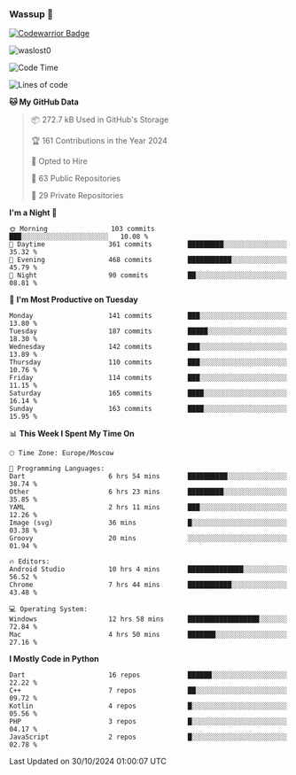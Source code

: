 ### Wassup 👋

[![Codewarrior Badge](https://www.codewars.com/users/waslost/badges/small)](https://www.codewars.com/users/waslost)

<p align="left"> <img src="https://komarev.com/ghpvc/?username=waslost0" alt="waslost0" /></p>

<!--START_SECTION:waka-->
![Code Time](http://img.shields.io/badge/Code%20Time-4%2C993%20hrs%2031%20mins-blue)

![Lines of code](https://img.shields.io/badge/From%20Hello%20World%20I%27ve%20Written-1.5%20million%20lines%20of%20code-blue)

**🐱 My GitHub Data** 

> 📦 272.7 kB Used in GitHub's Storage 
 > 
> 🏆 161 Contributions in the Year 2024
 > 
> 💼 Opted to Hire
 > 
> 📜 63 Public Repositories 
 > 
> 🔑 29 Private Repositories 
 > 
**I'm a Night 🦉** 

```text
🌞 Morning                103 commits         ███░░░░░░░░░░░░░░░░░░░░░░   10.08 % 
🌆 Daytime                361 commits         █████████░░░░░░░░░░░░░░░░   35.32 % 
🌃 Evening                468 commits         ███████████░░░░░░░░░░░░░░   45.79 % 
🌙 Night                  90 commits          ██░░░░░░░░░░░░░░░░░░░░░░░   08.81 % 
```
📅 **I'm Most Productive on Tuesday** 

```text
Monday                   141 commits         ███░░░░░░░░░░░░░░░░░░░░░░   13.80 % 
Tuesday                  187 commits         █████░░░░░░░░░░░░░░░░░░░░   18.30 % 
Wednesday                142 commits         ███░░░░░░░░░░░░░░░░░░░░░░   13.89 % 
Thursday                 110 commits         ███░░░░░░░░░░░░░░░░░░░░░░   10.76 % 
Friday                   114 commits         ███░░░░░░░░░░░░░░░░░░░░░░   11.15 % 
Saturday                 165 commits         ████░░░░░░░░░░░░░░░░░░░░░   16.14 % 
Sunday                   163 commits         ████░░░░░░░░░░░░░░░░░░░░░   15.95 % 
```


📊 **This Week I Spent My Time On** 

```text
🕑︎ Time Zone: Europe/Moscow

💬 Programming Languages: 
Dart                     6 hrs 54 mins       ██████████░░░░░░░░░░░░░░░   38.74 % 
Other                    6 hrs 23 mins       █████████░░░░░░░░░░░░░░░░   35.85 % 
YAML                     2 hrs 11 mins       ███░░░░░░░░░░░░░░░░░░░░░░   12.26 % 
Image (svg)              36 mins             █░░░░░░░░░░░░░░░░░░░░░░░░   03.38 % 
Groovy                   20 mins             ░░░░░░░░░░░░░░░░░░░░░░░░░   01.94 % 

🔥 Editors: 
Android Studio           10 hrs 4 mins       ██████████████░░░░░░░░░░░   56.52 % 
Chrome                   7 hrs 44 mins       ███████████░░░░░░░░░░░░░░   43.48 % 

💻 Operating System: 
Windows                  12 hrs 58 mins      ██████████████████░░░░░░░   72.84 % 
Mac                      4 hrs 50 mins       ███████░░░░░░░░░░░░░░░░░░   27.16 % 
```

**I Mostly Code in Python** 

```text
Dart                     16 repos            ██████░░░░░░░░░░░░░░░░░░░   22.22 % 
C++                      7 repos             ██░░░░░░░░░░░░░░░░░░░░░░░   09.72 % 
Kotlin                   4 repos             █░░░░░░░░░░░░░░░░░░░░░░░░   05.56 % 
PHP                      3 repos             █░░░░░░░░░░░░░░░░░░░░░░░░   04.17 % 
JavaScript               2 repos             █░░░░░░░░░░░░░░░░░░░░░░░░   02.78 % 
```




 Last Updated on 30/10/2024 01:00:07 UTC
<!--END_SECTION:waka-->

